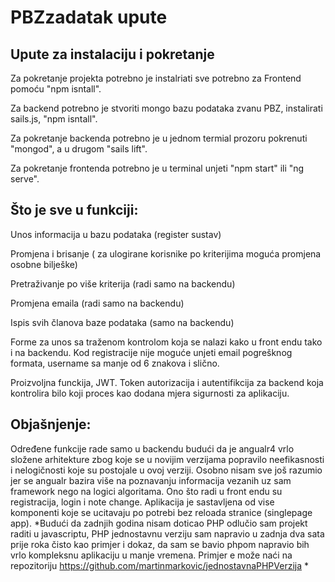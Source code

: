 # PBZzadatak upute

## Upute za instalaciju i pokretanje

Za pokretanje projekta potrebno je instalriati sve potrebno za Frontend pomoću "npm isntall".

Za backend potrebno je stvoriti mongo bazu podataka zvanu PBZ, instalirati sails.js, "npm isntall".

Za pokretanje backenda potrebno je u jednom termial prozoru pokrenuti "mongod", a u drugom "sails lift".

Za pokretanje frontenda potrebno je u terminal unjeti "npm start" ili "ng serve".

## Što je sve u funkciji:
Unos informacija u bazu podataka (register sustav)

Promjena i brisanje ( za ulogirane korisnike po kriterijima moguća promjena osobne bilješke)

Pretraživanje po više kriterija (radi samo na backendu)

Promjena emaila (radi samo na backendu)

Ispis svih članova baze podataka (samo na backendu)

Forme za unos sa traženom kontrolom koja se nalazi kako u front endu tako i na backendu. Kod registracije nije moguće unjeti email pogrešknog formata, username sa manje od 6 znakova i slično.

Proizvoljna funckija, JWT. Token autorizacija i autentifikcija za backend koja kontrolira bilo koji proces kao dodana mjera sigurnosti za aplikaciju.

## Objašnjenje:
Određene funkcije rade samo u backendu budući da je angualr4 vrlo složene arhitekture zbog koje se u novijim verzijama popravilo neefikasnosti i nelogičnosti koje su postojale u ovoj verziji. Osobno nisam sve još razumio jer se angualr bazira više na poznavanju informacija vezanih uz sam framework nego na logici algoritama. Ono što radi u front endu su registracija, login i note change. Aplikacija je sastavljena od vise komponenti koje se ucitavaju po potrebi bez reloada stranice (singlepage app). 
*Budući da zadnjih godina nisam doticao PHP odlučio sam projekt raditi u javascriptu, PHP jednostavnu verziju sam napravio u zadnja dva sata prije roka čisto kao primjer i dokaz, da sam se bavio phpom napravio bih vrlo kompleksnu aplikaciju u manje vremena. Primjer e može naći na repozitoriju https://github.com/martinmarkovic/jednostavnaPHPVerzija *